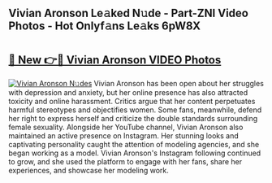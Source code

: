 ## Vivian Aronson Le𝚊ked N𝚞de - Part-ZNl Video Photos - Hot Onlyf𝚊ns Le𝚊ks 6pW8X

# <h2><a href="http://ac28296.deff.icu/?id=Vivian+Aronson">🔗 New 👉🔴 Vivian Aronson VIDEO Photos</a></h2>

[![Vivian Aronson N𝚞des](https://i.imgur.com/rIISA9y.gif)](http://ac28296.deff.icu/?id=Vivian+Aronson)
Vivian Aronson has been open about her struggles with depression and anxiety, but her online presence has also attracted toxicity and online harassment. Critics argue that her content perpetuates harmful stereotypes and objectifies women. Some fans, meanwhile, defend her right to express herself and criticize the double standards surrounding female sexuality. Alongside her YouTube channel, Vivian Aronson also maintained an active presence on Instagram. Her stunning looks and captivating personality caught the attention of modeling agencies, and she began working as a model. Vivian Aronson's Instagram following continued to grow, and she used the platform to engage with her fans, share her experiences, and showcase her modeling work.
